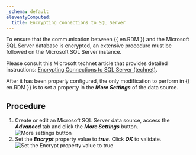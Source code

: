 ```yaml
---
_schema: default
eleventyComputed:
  title: Encrypting connections to SQL Server
---
```

To ensure that the communication between {{ en.RDM }} and the Microsoft SQL Server database is encrypted, an extensive procedure must be followed on the Microsoft SQL Server instance.

Please consult this Microsoft technet article that provides detailed instructions: [Encrypting Connections to SQL Server (technet)](https://technet.microsoft.com/en-us/library/ms189067&#40;v=sql.105&#41;.aspx).

After it has been properly configured, the only modification to perform in {{ en.RDM }} is to set a property in the ***More Settings*** of the data source.

## Procedure

1. Create or edit an Microsoft SQL Server data source, access the ***Advanced*** tab and click the ***More Settings*** button. ![More settings button](https://cdnweb.devolutions.net/docs/RDMW6085_2024_2.png)
2. Set the ***Encrypt*** property value to ***true***. Click ***OK*** to validate. ![Set the Encrypt property value to true](https://cdnweb.devolutions.net/docs/RDMW6086_2024_2.png)